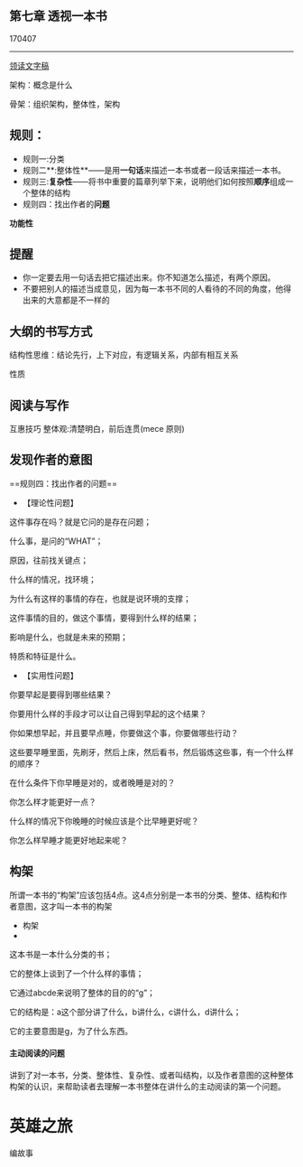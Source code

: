 ## 第七章 透视一本书
170407

-----

[领读文字稿](http://htrab.com/sesson07-text/)

架构：概念是什么


骨架：组织架构，整体性，架构

## 规则：

- 规则一:分类
- 规则二**:整体性**——是用**一句话**来描述一本书或者一段话来描述一本书。
- 规则三:**复杂性**——将书中重要的篇章列举下来，说明他们如何按照**顺序**组成一个整体的结构
- 规则四：找出作者的**问题**

**功能性**

## 提醒
- 你一定要去用一句话去把它描述出来。你不知道怎么描述，有两个原因。
- 不要把别人的描述当成意见，因为每一本书不同的人看待的不同的角度，他得出来的大意都是不一样的

## 大纲的书写方式

结构性思维：结论先行，上下对应，有逻辑关系，内部有相互关系

性质


## 阅读与写作

互惠技巧
整体观:清楚明白，前后连贯(mece 原则)

## 发现作者的意图

==规则四：找出作者的问题==
- 【理论性问题】

这件事存在吗？就是它问的是存在问题；

什么事，是问的“WHAT”；

原因，往前找关键点；

什么样的情况，找环境；

为什么有这样的事情的存在，也就是说环境的支撑；

这件事情的目的，做这个事情，要得到什么样的结果；

影响是什么，也就是未来的预期；

特质和特征是什么。


- 【实用性问题】


你要早起是要得到哪些结果？

你要用什么样的手段才可以让自己得到早起的这个结果？

你如果想早起，并且要早点睡，你要做这个事，你要做哪些行动？

这些要早睡里面，先刷牙，然后上床，然后看书，然后锻炼这些事，有一个什么样
的顺序？

在什么条件下你早睡是对的，或者晚睡是对的？

你怎么样才能更好一点？

什么样的情况下你晚睡的时候应该是个比早睡更好呢？

你怎么样早睡才能更好地起来呢？


## 构架


所谓一本书的“构架”应该包括4点。这4点分别是一本书的分类、整体、结构和作者意图，这才叫一本书的构架

- 构架
- 
这本书是一本什么分类的书；

它的整体上谈到了一个什么样的事情；

它通过abcde来说明了整体的目的的“g”；

它的结构是：a这个部分讲了什么，b讲什么，c讲什么，d讲什么；

它的主要意图是g，为了什么东西。


#### 主动阅读的问题

   讲到了对一本书，分类、整体性、复杂性、或者叫结构，以及作者意图的这种整体构架的认识，来帮助读者去理解一本书整体在讲什么的主动阅读的第一个问题。


# 英雄之旅 
编故事








